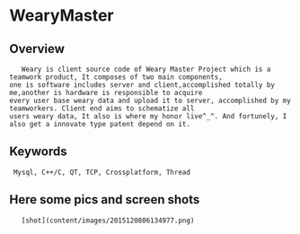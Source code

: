 #      WearyMaster
##     Overview
       Weary is client source code of Weary Master Project which is a teamwork product, It composes of two main components,
    one is software includes server and client,accomplished totally by me,another is hardware is responsible to acquire 
    every user base weary data and upload it to server, accomplished by my teamworkers. Client end aims to schematize all 
    users weary data, It also is where my honor live^_^. And fortunely, I also get a innovate type patent depend on it.
##       Keywords
     
     Mysql, C++/C, QT, TCP, Crossplatform, Thread
## Here some pics and screen shots  
       [shot](content/images/2015120806134977.png)
       
